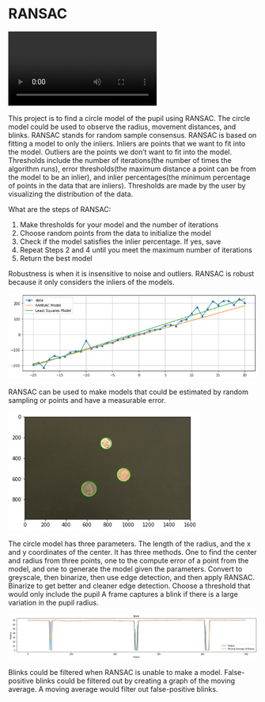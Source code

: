 # RANSAC

![](Eye-Video-with-RANSAC.mp4)

This project is to find a circle model of the pupil using RANSAC. The circle 
model could be used to observe the radius, movement distances, and blinks. 
RANSAC stands for random sample consensus. RANSAC is based on fitting a 
model to only the inliers. Inliers are points that we want to fit into the 
model. Outliers are the points we don’t want to fit into the model. 
Thresholds include the number of iterations(the number of times the 
algorithm runs), error thresholds(the maximum distance a point can be from 
the model to be an inlier), and inlier percentages(the minimum percentage of 
points in the data that are inliers). Thresholds are made by the user by 
visualizing the distribution of the data. 

What are the steps of RANSAC:
1. Make thresholds for your model and the number of iterations
2. Choose random points from the data to initialize the model
3. Check if the model satisfies the inlier percentage. If yes, save
4. Repeat Steps 2 and 4 until you meet the maximum number of iterations
5. Return the best model

Robustness is when it is insensitive to noise and outliers. RANSAC is robust 
because it only considers the inliers of the models.

![](RANSAC-model-vs-Least-Squares-model.png)

RANSAC can be used to make models that could be estimated by random sampling 
or points and have a measurable error. 

![](Coins-RANSAC.png)

The circle model has three parameters. The length of the radius, and the x 
and y coordinates of the center. It has three methods. One to find the 
center and radius from three points, one to the compute error of a point 
from the model, and one to generate the model given the parameters.
Convert to greyscale, then binarize, then use edge detection, and then apply 
RANSAC.
Binarize to get better and cleaner edge detection. Choose a threshold that 
would only include the pupil
A frame captures a blink if there is a large variation in the pupil radius. 

![](Radius-of-Eye-Graph.png)

Blinks could be filtered when RANSAC is unable to make a model. False-
positive blinks could be filtered out by creating a graph of the moving 
average. A moving average would filter out false-positive blinks. 
